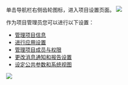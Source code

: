 单击导航栏右侧齿轮图标，进入项目设置页面。
![](//mc.qcloudimg.com/static/img/0d359a8ae74f1ca3779fff0950315c25/image.png)



 作为项目管理员您可以进行以下设置：
-  [管理项目信息](https://cloud.tencent.com/document/product/624/11424)
-  [进行应用设置](https://cloud.tencent.com/document/product/624/11425)
- [管理项目成员与权限](https://cloud.tencent.com/document/product/624/11426)
- [更改消息通知和报告设置](https://cloud.tencent.com/document/product/624/11427)
- [设定公共参数和系统视图](https://cloud.tencent.com/document/product/624/11428)

![](//mc.qcloudimg.com/static/img/d0d618bfdf033d629dfc7d99918bca18/image.png)
